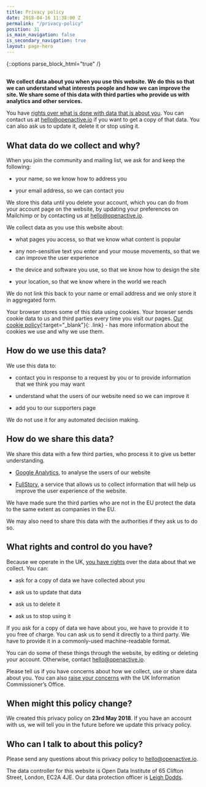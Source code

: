 ```yaml
---
title: Privacy policy
date: 2018-04-16 11:38:00 Z
permalink: "/privacy-policy"
position: 31
is_main_navigation: false
is_secondary_navigation: true
layout: page-hero
---
```


{::options parse_block_html="true" /}
<article class="title-row">
<h2 class="sub-heading-two"></h2>
<div class="one">
<!--  ---------------->
<!-- YOUR CONTENT  GOES IN THIS CONTAINER -->
<!--  ---------------->

**We collect data about you when you use this website. We do this so that we can understand what interests people and how we can improve the site. We share some of this data with third parties who provide us with analytics and other services.**


You have [rights over what is done with data that is about you](https://ico.org.uk/for-the-public/). You can contact us at [hello@openactive.io](mailto:hello@openactive.io) if you want to get a copy of that data. You can also ask us to update it, delete it or stop using it.


## What data do we collect and why?

When you join the community and mailing list, we ask for and keep the following:

* your name, so we know how to address you

* your email address, so we can contact you

We store this data until you delete your account, which you can do from your account page on the website, by updating your preferences on Mailchimp or by contacting us at [hello@openactive.io](mailto:hello@openactive.io).

We collect data as you use this website about:

* what pages you access, so that we know what content is popular

* any non-sensitive text you enter and your mouse movements, so that we can improve the user experience 

* the device and software you use, so that we know how to design the site

* your location, so that we know where in the world we reach

We do not link this back to your name or email address and we only store it in aggregated form.

Your browser stores some of this data using cookies. Your browser sends cookie data to us and third parties every time you visit our pages. [Our cookie policy](https://www.openactive.io/cookie-policy.html){:target="_blank"}{: .link} - has more information about the cookies we use and why we use them.


## How do we use this data?

We use this data to:

* contact you in response to a request by you or to provide information that we think you may want

* understand what the users of our website need so we can improve it

* add you to our supporters page 

We do not use it for any automated decision making.


## How do we share this data?

We share this data with a few third parties, who process it to give us better understanding.

* [Google Analytics](https://www.google.com/analytics/#?modal_active=none), to analyse the users of our website

* [FullStory](https://www.fullstory.com/), a service that allows us to collect information that will help us improve the user experience of the website.

We have made sure the third parties who are not in the EU protect the data to the same extent as companies in the EU.

We may also need to share this data with the authorities if they ask us to do so.


## What rights and control do you have?

Because we operate in the UK, [you have rights](https://ico.org.uk/for-organisations/guide-to-the-general-data-protection-regulation-gdpr/individual-rights/) over the data about that we collect. You can:

* ask for a copy of data we have collected about you

* ask us to update that data

* ask us to delete it

* ask us to stop using it

If you ask for a copy of data we have about you, we have to provide it to you free of charge. You can ask us to send it directly to a third party. We have to provide it in a commonly-used machine-readable format.

You can do some of these things through the website, by editing or deleting your account. Otherwise, contact [hello@openactive.io](mailto:hello@openactive.io).

Please tell us if you have concerns about how we collect, use or share data about you. You can also [raise your concerns](https://ico.org.uk/for-the-public/raising-concerns/) with the UK Information Commissioner’s Office.


## When might this policy change?

We created this privacy policy on **23rd May 2018**. If you have an account with us, we will tell you in the future before we update this privacy policy.


## Who can I talk to about this policy?

Please send any questions about this privacy policy to [hello@openactive.io](mailto:hello@openactive.io). 

The data controller for this website is Open Data Institute of 65 Clifton Street, London, EC2A 4JE. Our data protection officer is [Leigh Dodds](mailto:leigh.dodds@theodi.org).


</div>
</article>
